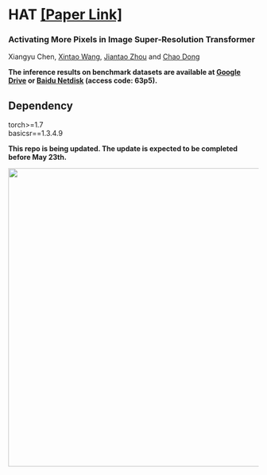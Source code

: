 # HAT [[Paper Link]](https://arxiv.org/abs/2205.04437)

### Activating More Pixels in Image Super-Resolution Transformer
Xiangyu Chen, [Xintao Wang](https://scholar.google.com.hk/citations?user=FQgZpQoAAAAJ&hl=en), [Jiantao Zhou](https://scholar.google.com/citations?hl=zh-CN&user=mcROAxAAAAAJ) and [Chao Dong](https://scholar.google.com.hk/citations?user=OSDCB0UAAAAJ&hl=zh-CN)

**The inference results on benchmark datasets are available at
[Google Drive](https://drive.google.com/drive/folders/1t2RdesqRVN7L6vCptneNRcpwZAo-Ub3L?usp=sharing) or [Baidu Netdisk](https://pan.baidu.com/s/1CQtLpty-KyZuqcSznHT_Zw) (access code: 63p5).**

## Dependency
torch>=1.7  
basicsr==1.3.4.9

**This repo is being updated. The update is expected to be completed before May 23th.**

<img src="https://raw.githubusercontent.com/chxy95/HAT/master/figures/Performance_comparison.png" width="600"/>
